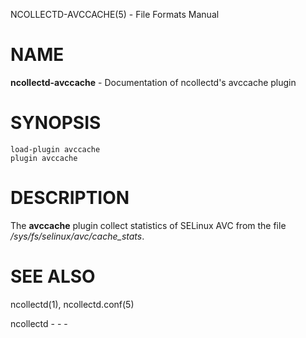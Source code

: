 NCOLLECTD-AVCCACHE(5) - File Formats Manual

# NAME

**ncollectd-avccache** - Documentation of ncollectd's avccache plugin

# SYNOPSIS

	load-plugin avccache
	plugin avccache

# DESCRIPTION

The **avccache** plugin collect statistics of SELinux AVC from the file
*/sys/fs/selinux/avc/cache\_stats*.

# SEE ALSO

ncollectd(1),
ncollectd.conf(5)

ncollectd - - -
